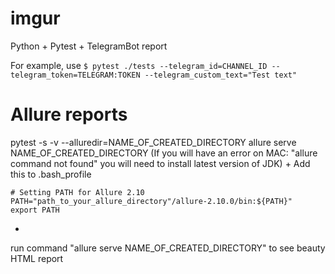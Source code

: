 # imgur
Python + Pytest + TelegramBot report

For example, use ```$ pytest ./tests --telegram_id=CHANNEL_ID --telegram_token=TELEGRAM:TOKEN --telegram_custom_text="Test text"```

# Allure reports

pytest -s -v --alluredir=NAME_OF_CREATED_DIRECTORY
allure serve NAME_OF_CREATED_DIRECTORY
(If you will have an error on MAC: "allure command not found" you will need to install latest version of JDK)
+
Add this to .bash_profile 
````
# Setting PATH for Allure 2.10
PATH="path_to_your_allure_directory"/allure-2.10.0/bin:${PATH}"
export PATH
````
+
run command "allure serve NAME_OF_CREATED_DIRECTORY" to see beauty HTML report